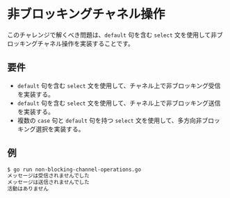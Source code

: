 # 非ブロッキングチャネル操作

このチャレンジで解くべき問題は、`default` 句を含む `select` 文を使用して非ブロッキングチャネル操作を実装することです。

## 要件

- `default` 句を含む `select` 文を使用して、チャネル上で非ブロッキング受信を実装する。
- `default` 句を含む `select` 文を使用して、チャネル上で非ブロッキング送信を実装する。
- 複数の `case` 句と `default` 句を持つ `select` 文を使用して、多方向非ブロッキング選択を実装する。

## 例

```sh
$ go run non-blocking-channel-operations.go
メッセージは受信されませんでした
メッセージは送信されませんでした
活動はありません
```
